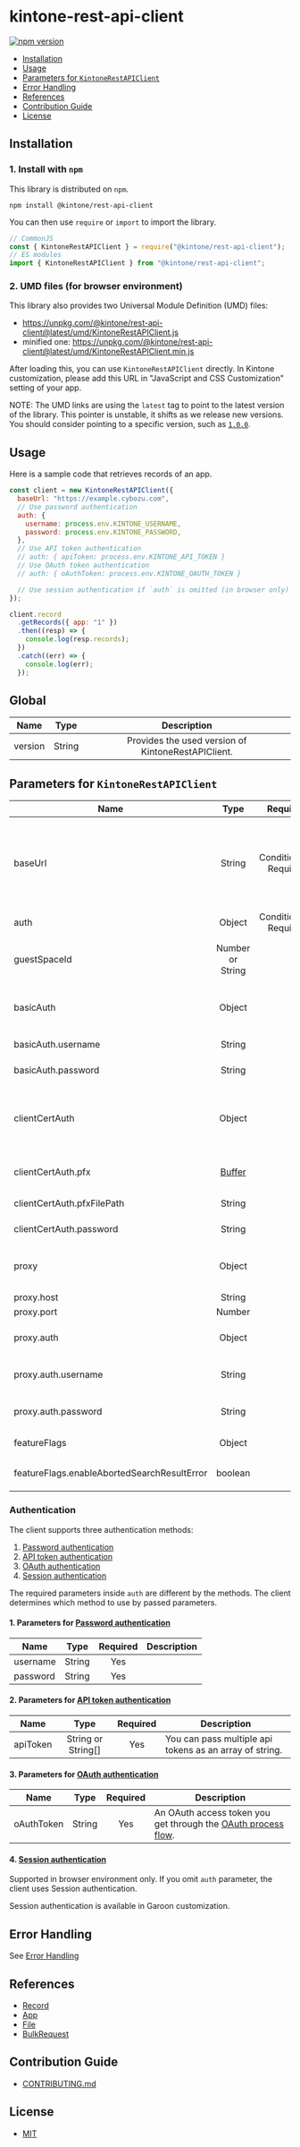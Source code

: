 # kintone-rest-api-client

[![npm version](https://badge.fury.io/js/%40kintone%2Frest-api-client.svg)](https://badge.fury.io/js/%40kintone%2Frest-api-client)

- [Installation](#installation)
- [Usage](#usage)
- [Parameters for `KintoneRestAPIClient`](#parameters-for-kintonerestapiclient)
- [Error Handling](#error-handling)
- [References](#references)
- [Contribution Guide](#contribution-guide)
- [License](#license)

## Installation

### 1. Install with `npm`

This library is distributed on `npm`.

```shell
npm install @kintone/rest-api-client
```

You can then use `require` or `import` to import the library.

```javascript
// CommonJS
const { KintoneRestAPIClient } = require("@kintone/rest-api-client");
// ES modules
import { KintoneRestAPIClient } from "@kintone/rest-api-client";
```

### 2. UMD files (for browser environment)

This library also provides two Universal Module Definition (UMD) files:

- https://unpkg.com/@kintone/rest-api-client@latest/umd/KintoneRestAPIClient.js
- minified one: https://unpkg.com/@kintone/rest-api-client@latest/umd/KintoneRestAPIClient.min.js

After loading this, you can use `KintoneRestAPIClient` directly.
In Kintone customization, please add this URL in "JavaScript and CSS Customization" setting of your app.

NOTE: The UMD links are using the `latest` tag to point to the latest version of the library. This pointer is unstable, it shifts as we release new versions. You should consider pointing to a specific version, such as [`1.0.0`](https://unpkg.com/@kintone/rest-api-client@1.0.0/umd/KintoneRestAPIClient.js).

## Usage

Here is a sample code that retrieves records of an app.

```js
const client = new KintoneRestAPIClient({
  baseUrl: "https://example.cybozu.com",
  // Use password authentication
  auth: {
    username: process.env.KINTONE_USERNAME,
    password: process.env.KINTONE_PASSWORD,
  },
  // Use API token authentication
  // auth: { apiToken: process.env.KINTONE_API_TOKEN }
  // Use OAuth token authentication
  // auth: { oAuthToken: process.env.KINTONE_OAUTH_TOKEN }

  // Use session authentication if `auth` is omitted (in browser only)
});

client.record
  .getRecords({ app: "1" })
  .then((resp) => {
    console.log(resp.records);
  })
  .catch((err) => {
    console.log(err);
  });
```

## Global

| Name    |  Type  |                    Description                     |
| ------- | :----: | :------------------------------------------------: |
| version | String | Provides the used version of KintoneRestAPIClient. |

## Parameters for `KintoneRestAPIClient`

| Name                                        |                               Type                               |          Required           | Description                                                                                                                                                                                                                                                                      |
| ------------------------------------------- | :--------------------------------------------------------------: | :-------------------------: | -------------------------------------------------------------------------------------------------------------------------------------------------------------------------------------------------------------------------------------------------------------------------------- |
| baseUrl                                     |                              String                              | Conditionally<br />Required | The base URL for your Kintone environment.<br />It must start with `https`. (e.g. https://example.kintone.com) <br />Required in Node.js environment. If you omit it in browser environment, `location.origin` will be used.                                                     |
| auth                                        |                              Object                              | Conditionally<br />Required | The object for authentication. See [Authentication](#Authentication).                                                                                                                                                                                                            |
| guestSpaceId                                |                         Number or String                         |                             | The guest space ID. If you are dealing with apps that are in guest spaces, please specify this.                                                                                                                                                                                  |
| basicAuth                                   |                              Object                              |                             | If your Kintone environment uses Basic authentication, please specify its username and password.                                                                                                                                                                                 |
| basicAuth.username                          |                              String                              |                             | The username of Basic authentication.                                                                                                                                                                                                                                            |
| basicAuth.password                          |                              String                              |                             | The password of Basic authentication.                                                                                                                                                                                                                                            |
| clientCertAuth                              |                              Object                              |                             | **This parameter is available only in Node.js environment.**<br />If your Kintone environment uses [Client Certificate authentication](https://jp.cybozu.help/general/en/admin/list_security/list_secureaccess/overview.html), please specify the certificate file and password. |
| clientCertAuth.pfx                          | [Buffer](https://nodejs.org/api/buffer.html#buffer_class_buffer) |                             | The [client certificate file](https://jp.cybozu.help/general/en/user/list_access/remote/webbrowser.html). Required, unless you specify `pfxFilePath`.                                                                                                                            |
| clientCertAuth.pfxFilePath                  |                              String                              |                             | The path to [client certificate file](https://jp.cybozu.help/general/en/user/list_access/remote/webbrowser.html). Required, unless you specify `pfx`.                                                                                                                            |
| clientCertAuth.password                     |                              String                              |                             | The password of client certificate.                                                                                                                                                                                                                                              |
| proxy                                       |                              Object                              |                             | **This parameter is available only in Node.js environment.**<br />If you use a proxy, please specify its configuration.                                                                                                                                                          |
| proxy.host                                  |                              String                              |                             | The host of the proxy server.                                                                                                                                                                                                                                                    |
| proxy.port                                  |                              Number                              |                             | The port of the proxy server.                                                                                                                                                                                                                                                    |
| proxy.auth                                  |                              Object                              |                             | If the proxy server requires Basic authentication, please specify its username and password.                                                                                                                                                                                     |
| proxy.auth.username                         |                              String                              |                             | The username of Basic authentication for the proxy server.                                                                                                                                                                                                                       |
| proxy.auth.password                         |                              String                              |                             | The password of Basic authentication for the proxy server.                                                                                                                                                                                                                       |
| featureFlags                                |                              Object                              |                             | Feature flags that you can configure                                                                                                                                                                                                                                             |
| featureFlags.enableAbortedSearchResultError |                             boolean                              |                             | An option whether throwing `KintoneAbortedSearchResultError` or not. `false` is the default value.                                                                                                                                                                               |

### Authentication

The client supports three authentication methods:

1. [Password authentication](https://developer.kintone.io/hc/en-us/articles/212495188#passwordAuth)
2. [API token authentication](https://developer.kintone.io/hc/en-us/articles/212495188#APItokenAuth)
3. [OAuth authentication](https://developer.kintone.io/hc/en-us/articles/360001562353-How-to-add-OAuth-clients)
4. [Session authentication](https://developer.kintone.io/hc/en-us/articles/212495188#sessionAuth)

The required parameters inside `auth` are different by the methods.
The client determines which method to use by passed parameters.

#### 1. Parameters for [Password authentication](https://developer.kintone.io/hc/en-us/articles/212495188#passwordAuth)

| Name     |  Type  | Required | Description |
| -------- | :----: | :------: | ----------- |
| username | String |   Yes    |
| password | String |   Yes    |

#### 2. Parameters for [API token authentication](https://developer.kintone.io/hc/en-us/articles/212495188#APItokenAuth)

| Name     |        Type        | Required | Description                                             |
| -------- | :----------------: | :------: | ------------------------------------------------------- |
| apiToken | String or String[] |   Yes    | You can pass multiple api tokens as an array of string. |

#### 3. Parameters for [OAuth authentication](https://developer.kintone.io/hc/en-us/articles/360001562353-How-to-add-OAuth-clients)

| Name       |  Type  | Required | Description                                                                                                                                           |
| ---------- | :----: | :------: | ----------------------------------------------------------------------------------------------------------------------------------------------------- |
| oAuthToken | String |   Yes    | An OAuth access token you get through the [OAuth process flow](https://developer.kintone.io/hc/en-us/articles/360001562353-How-to-add-OAuth-clients). |

#### 4. [Session authentication](https://developer.kintone.io/hc/en-us/articles/212495188#sessionAuth)

Supported in browser environment only.
If you omit `auth` parameter, the client uses Session authentication.

Session authentication is available in Garoon customization.

## Error Handling

See [Error Handling](https://github.com/kintone/js-sdk/tree/master/packages/rest-api-client/docs/errorHandling.md)

## References

- [Record](https://github.com/kintone/js-sdk/tree/master/packages/rest-api-client/docs/record.md)
- [App](https://github.com/kintone/js-sdk/tree/master/packages/rest-api-client/docs/app.md)
- [File](https://github.com/kintone/js-sdk/tree/master/packages/rest-api-client/docs/file.md)
- [BulkRequest](https://github.com/kintone/js-sdk/tree/master/packages/rest-api-client/docs/bulkRequest.md)

## Contribution Guide

- [CONTRIBUTING.md](https://github.com/kintone/js-sdk/tree/master/CONTRIBUTING.md)

## License

- [MIT](https://github.com/kintone/js-sdk/tree/master/LICENSE)
